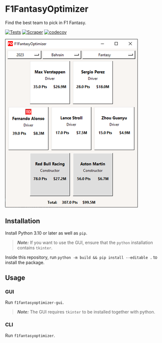 # F1FantasyOptimizer
Find the best team to pick in F1 Fantasy.

[![Tests](https://github.com/Dipricyn/f1fantasyoptimizer/actions/workflows/test.yml/badge.svg)](https://github.com/Dipricyn/F1FantasyOptimizer/actions/workflows/test.yml) 
[![Scraper](https://github.com/Dipricyn/f1fantasyoptimizer/actions/workflows/test_scraper.yml/badge.svg)](https://github.com/Dipricyn/F1FantasyOptimizer/actions/workflows/test_scraper.yml) 
[![codecov](https://codecov.io/gh/Dipricyn/f1fantasyoptimizer/branch/master/graph/badge.svg)](https://app.codecov.io/gh/Dipricyn/F1FantasyOptimizer/tree/master)

![GUI0](res/gui0.png?raw=true "GUI")


## Installation
Install Python 3.10 or later as well as `pip`.

> **_Note:_** If you want to use the GUI, ensure that the `python` installation contains `tkinter`.

Inside this repository, run `python -m build && pip install --editable .` to install the package.

## Usage
### GUI
Run `f1fantasyoptimizer-gui`.

> **_Note:_** The GUI requires `tkinter` to be installed together with python.

### CLI
Run `f1fantasyoptimizer`.
